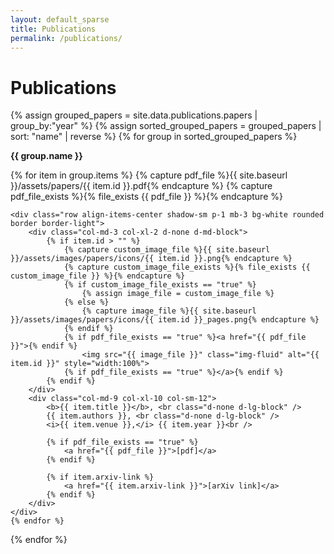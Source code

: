 ```yaml
---
layout: default_sparse
title: Publications
permalink: /publications/
---
```


# Publications

<!--
<div>
{% for item in site.data.publications.papers %}
	<div class="row align-items-center shadow-sm p-1 mb-3 bg-white rounded border border-light">
		<div class="col-md-3 col-xl-2 d-none d-md-block">
			<img src="{{ site.baseurl }}/assets/images/icons/{{ item.id }}.png" class="img-fluid" alt="{{ item.id }}" style="width:100%">
		</div>
		<div class="col-md-9 col-xl-10 col-sm-12">
			<b>{{ item.title }}</b>, <br class="d-none d-lg-block" />
			{{ item.authors }}, <br class="d-none d-lg-block" />
			<i>{{ item.venue }},</i> {{ item.year }}<br />
			<a href="{{ site.baseurl }}/assets/papers/{{ item.id }}.pdf">[pdf]</a> 
		</div>
	</div>
{% endfor %}
</div>
-->

<div>
{% assign grouped_papers = site.data.publications.papers | group_by:"year" %}
{% assign sorted_grouped_papers = grouped_papers | sort: "name" | reverse %}
{% for group in sorted_grouped_papers %}
	<p><b>{{ group.name }}</b></p>
	{% for item in group.items %}
		{% capture pdf_file %}{{ site.baseurl }}/assets/papers/{{ item.id }}.pdf{% endcapture %}
		{% capture pdf_file_exists %}{% file_exists {{ pdf_file }} %}{% endcapture %}

	<div class="row align-items-center shadow-sm p-1 mb-3 bg-white rounded border border-light">
		<div class="col-md-3 col-xl-2 d-none d-md-block">
			{% if item.id > "" %}
				{% capture custom_image_file %}{{ site.baseurl }}/assets/images/papers/icons/{{ item.id }}.png{% endcapture %}
				{% capture custom_image_file_exists %}{% file_exists {{ custom_image_file }} %}{% endcapture %}
				{% if custom_image_file_exists == "true" %}
					{% assign image_file = custom_image_file %}
				{% else %}
					{% capture image_file %}{{ site.baseurl }}/assets/images/papers/icons/{{ item.id }}_pages.png{% endcapture %}
				{% endif %}
				{% if pdf_file_exists == "true" %}<a href="{{ pdf_file }}">{% endif %}
					<img src="{{ image_file }}" class="img-fluid" alt="{{ item.id }}" style="width:100%">
				{% if pdf_file_exists == "true" %}</a>{% endif %}
			{% endif %}
		</div>
		<div class="col-md-9 col-xl-10 col-sm-12">
			<b>{{ item.title }}</b>, <br class="d-none d-lg-block" />
			{{ item.authors }}, <br class="d-none d-lg-block" />
			<i>{{ item.venue }},</i> {{ item.year }}<br />

			{% if pdf_file_exists == "true" %}
				<a href="{{ pdf_file }}">[pdf]</a> 
			{% endif %}

			{% if item.arxiv-link %}
				<a href="{{ item.arxiv-link }}">[arXiv link]</a> 
			{% endif %}
		</div>
	</div>
	{% endfor %}
{% endfor %}
</div>

<!--
<div>
{% for item in site.data.publications.papers %}
	<div class="media">
	  <div class="col-xs-2">
	  	<img src="{{ site.baseurl }}/assets/images/icons/{{ item.id }}.png" class="img-fluid align-self-center mr-3" alt="{{ item.id }}">
	  </div>
	  <div class="media-body">
	    <h5 class="mt-0">Center-aligned media</h5>
	    <p>Cras sit amet nibh libero, in gravida nulla. Nulla vel metus scelerisque ante sollicitudin. Cras purus odio, vestibulum in vulputate at, tempus viverra turpis. Fusce condimentum nunc ac nisi vulputate fringilla. Donec lacinia congue felis in faucibus.</p>
	    <p class="mb-0">Donec sed odio dui. Nullam quis risus eget urna mollis ornare vel eu leo. Cum sociis natoque penatibus et magnis dis parturient montes, nascetur ridiculus mus.</p>
	  </div>
	</div>
{% endfor %}
</div>
-->
